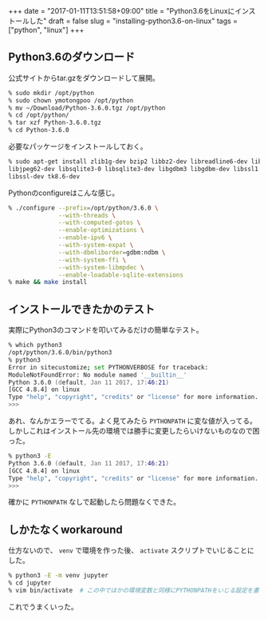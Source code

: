 +++
date = "2017-01-11T13:51:58+09:00"
title = "Python3.6をLinuxにインストールした"
draft = false
slug = "installing-python3.6-on-linux"
tags = ["python", "linux"]
+++

## Python3.6のダウンロード
公式サイトからtar.gzをダウンロードして展開。

```zsh
% sudo mkdir /opt/python
% sudo chown ymotongpoo /opt/python
% mv ~/Download/Python-3.6.0.tgz /opt/python
% cd /opt/python/
% tar xzf Python-3.6.0.tgz
% cd Python-3.6.0
```

必要なパッケージをインストールしておく。

```zsh
% sudo apt-get install zlib1g-dev bzip2 libbz2-dev libreadline6-dev libjpeg62 \
libjpeg62-dev libsqlite3-0 libsqlite3-dev libgdbm3 libgdbm-dev libssl1.0.0 \
libssl-dev tk8.6-dev 
```

Pythonのconfigureはこんな感じ。

```zsh
% ./configure --prefix=/opt/python/3.6.0 \
              --with-threads \
              --with-computed-gotos \
              --enable-optimizations \
              --enable-ipv6 \
              --with-system-expat \
              --with-dbmliborder=gdbm:ndbm \
              --with-system-ffi \
              --with-system-libmpdec \
              --enable-loadable-sqlite-extensions
% make && make install
```

## インストールできたかのテスト

実際にPython3のコマンドを叩いてみるだけの簡単なテスト。

```zsh
% which python3
/opt/python/3.6.0/bin/python3
% python3
Error in sitecustomize; set PYTHONVERBOSE for traceback:
ModuleNotFoundError: No module named '__builtin__'
Python 3.6.0 (default, Jan 11 2017, 17:46:21)
[GCC 4.8.4] on linux
Type "help", "copyright", "credits" or "license" for more information.
>>>
```

あれ、なんかエラーでてる。よく見てみたら `PYTHONPATH` に変な値が入ってる。
しかしこれはインストール先の環境では勝手に変更したらいけないものなので困った。

```zsh
% python3 -E
Python 3.6.0 (default, Jan 11 2017, 17:46:21)
[GCC 4.8.4] on linux
Type "help", "copyright", "credits" or "license" for more information.
>>>
```

確かに `PYTHONPATH` なしで起動したら問題なくできた。

## しかたなくworkaround
仕方ないので、 `venv` で環境を作った後、 `activate` スクリプトでいじることにした。

```zsh
% python3 -E -m venv jupyter
% cd jupyter
% vim bin/activate  # この中でほかの環境変数と同様にPYTHONPATHをいじる設定を書いた
```

これでうまくいった。
